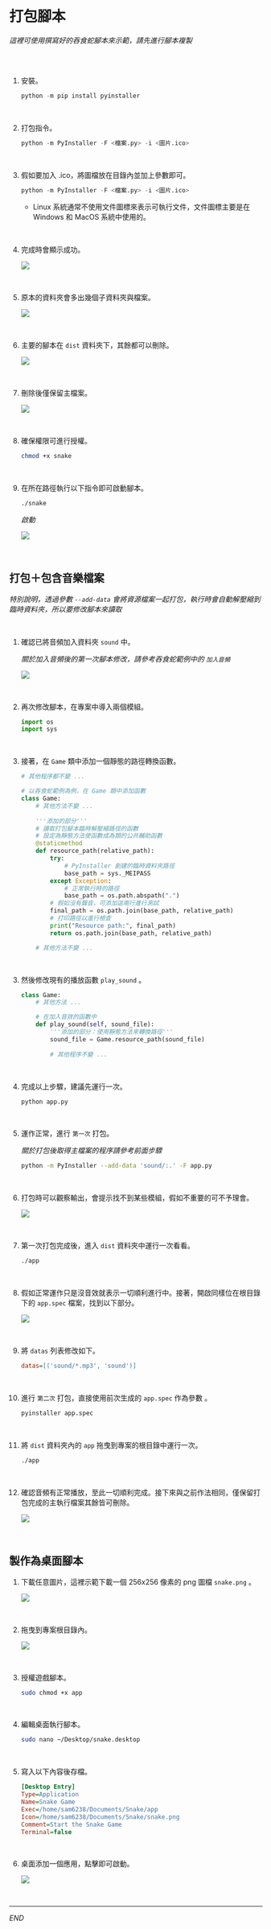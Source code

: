 # 打包腳本

_這裡可使用撰寫好的吞食蛇腳本來示範，請先進行腳本複製_

<br>

##
1. 安裝。

    ```python
    python -m pip install pyinstaller
    ```

<br>

2. 打包指令。 

    ```python
    python -m PyInstaller -F <檔案.py> -i <圖片.ico>
    ```

<br>

3. 假如要加入 .ico，將圖檔放在目錄內並加上參數即可。

    ```python
    python -m PyInstaller -F <檔案.py> -i <圖片.ico>
    ```
    - Linux 系統通常不使用文件圖標來表示可執行文件，文件圖標主要是在Windows 和 MacOS 系統中使用的。


<br>

4. 完成時會顯示成功。

    ![](images/img_15.png)

<br>

5. 原本的資料夾會多出幾個子資料夾與檔案。

    ![](images/img_16.png)

<br>

6. 主要的腳本在 `dist` 資料夾下，其餘都可以刪除。

    ![](images/img_17.png)

<br>

7. 刪除後僅保留主檔案。

    ![](images/img_18.png)

<br>

8. 確保權限可進行授權。

    ```bash
    chmod +x snake
    ```

<br>

9. 在所在路徑執行以下指令即可啟動腳本。

    ```bash
    ./snake
    ```

    _啟動_
    
    ![](images/img_19.png)


<br>

## 打包＋包含音樂檔案

_特別說明，透過參數 `--add-data` 會將資源檔案一起打包，執行時會自動解壓縮到臨時資料夾，所以要修改腳本來讀取_

<br>

1. 確認已將音頻加入資料夾 `sound` 中。

    _關於加入音頻後的第一次腳本修改，請參考吞食蛇範例中的 `加入音頻`_

    ![](images/img_21.png)

<br>

2. 再次修改腳本，在專案中導入兩個模組。

    ```python
    import os
    import sys
    ```

<br>

3. 接著，在 `Game` 類中添加一個靜態的路徑轉換函數。
    
    ```python
    # 其他程序都不變 ...

    # 以吞食蛇範例為例，在 Game 類中添加函數
    class Game:
        # 其他方法不變 ...
        
        '''添加的部分'''
        # 讀取打包腳本臨時解壓縮路徑的函數
        # 設定為靜態方法使函數成為類的公共輔助函數
        @staticmethod
        def resource_path(relative_path):
            try:
                # PyInstaller 創建的臨時資料夾路徑
                base_path = sys._MEIPASS
            except Exception:
                # 正常執行時的路徑
                base_path = os.path.abspath(".")
            # 假如沒有聲音，可添加這兩行進行測試
            final_path = os.path.join(base_path, relative_path)
            # 打印路徑以進行檢查
            print("Resource path:", final_path)  
            return os.path.join(base_path, relative_path)

        # 其他方法不變 ...
    ```


<br>

3. 然後修改現有的播放函數 `play_sound` 。

    ```python
    class Game:
        # 其他方法 ...

        # 在加入音效的函數中
        def play_sound(self, sound_file):
            '''添加的部分：使用靜態方法來轉換路徑'''
            sound_file = Game.resource_path(sound_file)
            
            # 其他程序不變 ...
    ```

<br>

4. 完成以上步驟，建議先運行一次。

    ```bash
    python app.py
    ```

<br>

5. 運作正常，進行 `第一次` 打包。
    
    _關於打包後取得主檔案的程序請參考前面步驟_
    
    ```bash
    python -m PyInstaller --add-data 'sound/:.' -F app.py
    ```

<br>

6. 打包時可以觀察輸出，會提示找不到某些模組，假如不重要的可不予理會。

    ![](images/img_22.png)

<br>

7. 第一次打包完成後，進入 `dist` 資料夾中運行一次看看。

    ```bash
    ./app
    ```

<br>

8. 假如正常運作只是沒音效就表示一切順利進行中。接著，開啟同樣位在根目錄下的 `app.spec` 檔案，找到以下部分。

    ![](images/img_24.png)

<br>

9. 將 `datas` 列表修改如下。

    ```ini
    datas=[('sound/*.mp3', 'sound')]
    ```

<br>

10. 進行 `第二次` 打包，直接使用前次生成的 `app.spec` 作為參數 。

    ```bash
    pyinstaller app.spec
    ```

<br>

11. 將 `dist` 資料夾內的 `app` 拖曳到專案的根目錄中運行一次。

    ```bash
    ./app
    ```

<br>

12. 確認音頻有正常播放，至此一切順利完成。接下來與之前作法相同，僅保留打包完成的主執行檔案其餘皆可刪除。

    ![](images/img_23.png)

<br>

## 製作為桌面腳本

1. 下載任意圖片，這裡示範下載一個 256x256 像素的 png 圖檔 `snake.png` 。

    ![](images/img_25.png)


<br>

2. 拖曳到專案根目錄內。

    ![](images/img_26.png)

<br>

3. 授權遊戲腳本。

    ```bash
    sudo chmod +x app
    ```

<br>

4. 編輯桌面執行腳本。

    ```bash
    sudo nano ~/Desktop/snake.desktop
    ```

<br>

5. 寫入以下內容後存檔。

    ```ini
    [Desktop Entry]
    Type=Application
    Name=Snake Game
    Exec=/home/sam6238/Documents/Snake/app
    Icon=/home/sam6238/Documents/Snake/snake.png
    Comment=Start the Snake Game
    Terminal=false
    ```

<br>

6. 桌面添加一個應用，點擊即可啟動。

    ![](images/img_27.png)

<br>

___

_END_